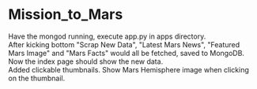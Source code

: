 # Mission_to_Mars  
Have the mongod running, execute app.py in apps directory.  
After kicking bottom "Scrap New Data", "Latest Mars News", "Featured Mars Image" and "Mars Facts" would all be fetched, saved to MongoDB. Now the index page should show the new data.  
Added clickable thumbnails. Show Mars Hemisphere image when clicking on the thumbnail.

